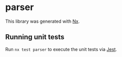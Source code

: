 # parser

This library was generated with [Nx](https://nx.dev).


## Running unit tests

Run `nx test parser` to execute the unit tests via [Jest](https://jestjs.io).


